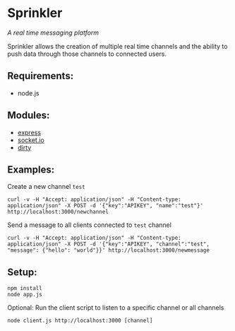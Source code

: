 # Sprinkler

*A real time messaging platform*

Sprinkler allows the creation of multiple real time channels and the ability to push data through those channels to connected users.

## Requirements:
* node.js

## Modules:
* [express](https://github.com/visionmedia/express)
* [socket.io](https://github.com/learnboost/socket.io)
* [dirty](https://github.com/felixge/node-dirty)

## Examples:

Create a new channel `test`

    curl -v -H "Accept: application/json" -H "Content-type: application/json" -X POST -d '{"key":"APIKEY", "name":"test"}' http://localhost:3000/newchannel

Send a message to all clients connected to `test` channel

    curl -v -H "Accept: application/json" -H "Content-type: application/json" -X POST -d '{"key":"APIKEY", "channel":"test", "message": {"hello": "world"}}' http://localhost:3000/newmessage

## Setup:

    npm install
    node app.js

Optional:
Run the client script to listen to a specific channel or all channels

    node client.js http://localhost:3000 [channel]

